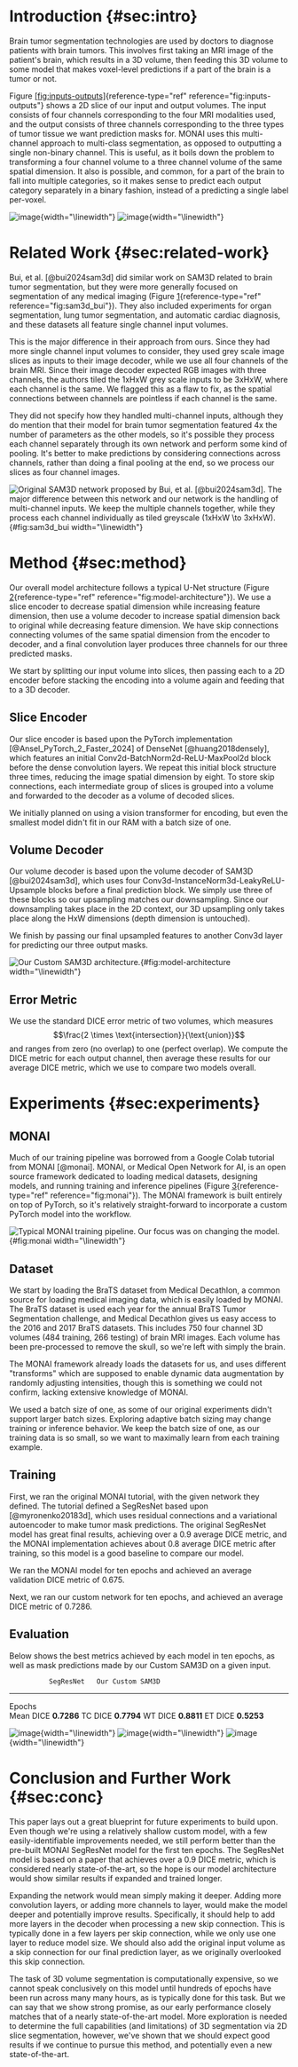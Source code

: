 # Introduction {#sec:intro}

Brain tumor segmentation technologies are used by doctors to diagnose
patients with brain tumors. This involves first taking an MRI image of
the patient's brain, which results in a 3D volume, then feeding this 3D
volume to some model that makes voxel-level predictions if a part of the
brain is a tumor or not.

Figure
[\[fig:inputs-outputs\]](#fig:inputs-outputs){reference-type="ref"
reference="fig:inputs-outputs"} shows a 2D slice of our input and output
volumes. The input consists of four channels corresponding to the four
MRI modalities used, and the output consists of three channels
corresponding to the three types of tumor tissue we want prediction
masks for. MONAI uses this multi-channel approach to multi-class
segmentation, as opposed to outputting a single non-binary channel. This
is useful, as it boils down the problem to transforming a four channel
volume to a three channel volume of the same spatial dimension. It also
is possible, and common, for a part of the brain to fall into multiple
categories, so it makes sense to predict each output category separately
in a binary fashion, instead of a predicting a single label per-voxel.

![image](latex/mri.png){width="\\linewidth"}
![image](latex/tumor_prediction.png){width="\\linewidth"}

# Related Work {#sec:related-work}

Bui, et al. [@bui2024sam3d] did similar work on SAM3D related to brain
tumor segmentation, but they were more generally focused on segmentation
of any medical imaging (Figure [1](#fig:sam3d_bui){reference-type="ref"
reference="fig:sam3d_bui"}). They also included experiments for organ
segmentation, lung tumor segmentation, and automatic cardiac diagnosis,
and these datasets all feature single channel input volumes.

This is the major difference in their approach from ours. Since they had
more single channel input volumes to consider, they used grey scale
image slices as inputs to their image decoder, while we use all four
channels of the brain MRI. Since their image decoder expected RGB images
with three channels, the authors tiled the 1xHxW grey scale inputs to be
3xHxW, where each channel is the same. We flagged this as a flaw to fix,
as the spatial connections between channels are pointless if each
channel is the same.

They did not specify how they handled multi-channel inputs, although
they do mention that their model for brain tumor segmentation featured
4x the number of parameters as the other models, so it's possible they
process each channel separately through its own network and perform some
kind of pooling. It's better to make predictions by considering
connections across channels, rather than doing a final pooling at the
end, so we process our slices as four channel images.

![Original SAM3D network proposed by Bui, et al. [@bui2024sam3d]. The
major difference between this network and our network is the handling of
multi-channel inputs. We keep the multiple channels together, while they
process each channel individually as tiled greyscale (1xHxW $\to$
3xHxW).](latex/sam3d_bui.png){#fig:sam3d_bui width="\\linewidth"}

# Method {#sec:method}

Our overall model architecture follows a typical U-Net structure (Figure
[2](#fig:model-architecture){reference-type="ref"
reference="fig:model-architecture"}). We use a slice encoder to decrease
spatial dimension while increasing feature dimension, then use a volume
decoder to increase spatial dimension back to original while decreasing
feature dimension. We have skip connections connecting volumes of the
same spatial dimension from the encoder to decoder, and a final
convolution layer produces three channels for our three predicted masks.

We start by splitting our input volume into slices, then passing each to
a 2D encoder before stacking the encoding into a volume again and
feeding that to a 3D decoder.

## Slice Encoder

Our slice encoder is based upon the PyTorch implementation
[@Ansel_PyTorch_2_Faster_2024] of DenseNet [@huang2018densely], which
features an initial Conv2d-BatchNorm2d-ReLU-MaxPool2d block before the
dense convolution layers. We repeat this initial block structure three
times, reducing the image spatial dimension by eight. To store skip
connections, each intermediate group of slices is grouped into a volume
and forwarded to the decoder as a volume of decoded slices.

We initially planned on using a vision transformer for encoding, but
even the smallest model didn't fit in our RAM with a batch size of one.

## Volume Decoder

Our volume decoder is based upon the volume decoder of SAM3D
[@bui2024sam3d], which uses four
Conv3d-InstanceNorm3d-LeakyReLU-Upsample blocks before a final
prediction block. We simply use three of these blocks so our upsampling
matches our downsampling. Since our downsampling takes place in the 2D
context, our 3D upsampling only takes place along the HxW dimensions
(depth dimension is untouched).

We finish by passing our final upsampled features to another Conv3d
layer for predicting our three output masks.

![Our Custom SAM3D
architecture.](latex/model_arch.png){#fig:model-architecture
width="\\linewidth"}

## Error Metric

We use the standard DICE error metric of two volumes, which measures
$$\frac{2 \times \text{intersection}}{\text{union}}$$ and ranges from
zero (no overlap) to one (perfect overlap). We compute the DICE metric
for each output channel, then average these results for our average DICE
metric, which we use to compare two models overall.

# Experiments {#sec:experiments}

## MONAI

Much of our training pipeline was borrowed from a Google Colab tutorial
from MONAI [@monai]. MONAI, or Medical Open Network for AI, is an open
source framework dedicated to loading medical datasets, designing
models, and running training and inference pipelines (Figure
[3](#fig:monai){reference-type="ref" reference="fig:monai"}). The MONAI
framework is built entirely on top of PyTorch, so it's relatively
straight-forward to incorporate a custom PyTorch model into the
workflow.

![Typical MONAI training pipeline. Our focus was on changing the
model.](latex/monai.png){#fig:monai width="\\linewidth"}

## Dataset

We start by loading the BraTS dataset from Medical Decathlon, a common
source for loading medical imaging data, which is easily loaded by
MONAI. The BraTS dataset is used each year for the annual BraTS Tumor
Segmentation challenge, and Medical Decathlon gives us easy access to
the 2016 and 2017 BraTS datasets. This includes 750 four channel 3D
volumes (484 training, 266 testing) of brain MRI images. Each volume has
been pre-processed to remove the skull, so we're left with simply the
brain.

The MONAI framework already loads the datasets for us, and uses
different \"transforms\" which are supposed to enable dynamic data
augmentation by randomly adjusting intensities, though this is something
we could not confirm, lacking extensive knowledge of MONAI.

We used a batch size of one, as some of our original experiments didn't
support larger batch sizes. Exploring adaptive batch sizing may change
training or inference behavior. We keep the batch size of one, as our
training data is so small, so we want to maximally learn from each
training example.

## Training

First, we ran the original MONAI tutorial, with the given network they
defined. The tutorial defined a SegResNet based upon [@myronenko20183d],
which uses residual connections and a variational autoencoder to make
tumor mask predictions. The original SegResNet model has great final
results, achieving over a 0.9 average DICE metric, and the MONAI
implementation achieves about 0.8 average DICE metric after training, so
this model is a good baseline to compare our model.

We ran the MONAI model for ten epochs and achieved an average validation
DICE metric of 0.675.

Next, we ran our custom network for ten epochs, and achieved an average
DICE metric of 0.7286.

## Evaluation

Below shows the best metrics achieved by each model in ten epochs, as
well as mask predictions made by our Custom SAM3D on a given input.

              SegResNet   Our Custom SAM3D
  ----------- ----------- ------------------
  Epochs                  
  Mean DICE               **0.7286**
  TC DICE                 **0.7794**
  WT DICE                 **0.8811**
  ET DICE                 **0.5253**

![image](latex/pred_input.png){width="\\linewidth"}
![image](latex/pred_label.png){width="\\linewidth"}
![image](latex/pred_output.png){width="\\linewidth"}

# Conclusion and Further Work {#sec:conc}

This paper lays out a great blueprint for future experiments to build
upon. Even though we're using a relatively shallow custom model, with a
few easily-identifiable improvements needed, we still perform better
than the pre-built MONAI SegResNet model for the first ten epochs. The
SegResNet model is based on a paper that achieves over a 0.9 DICE
metric, which is considered nearly state-of-the-art, so the hope is our
model architecture would show similar results if expanded and trained
longer.

Expanding the network would mean simply making it deeper. Adding more
convolution layers, or adding more channels to layer, would make the
model deeper and potentially improve results. Specifically, it should
help to add more layers in the decoder when processing a new skip
connection. This is typically done in a few layers per skip connection,
while we only use one layer to reduce model size. We should also add the
original input volume as a skip connection for our final prediction
layer, as we originally overlooked this skip connection.

The task of 3D volume segmentation is computationally expensive, so we
cannot speak conclusively on this model until hundreds of epochs have
been run across many many hours, as is typically done for this task. But
we can say that we show strong promise, as our early performance closely
matches that of a nearly state-of-the-art model. More exploration is
needed to determine the full capabilities (and limitations) of 3D
segmentation via 2D slice segmentation, however, we've shown that we
should expect good results if we continue to pursue this method, and
potentially even a new state-of-the-art.
